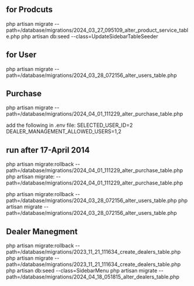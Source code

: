 ## for Prodcuts

php artisan migrate --path=/database/migrations/2024_03_27_095109_alter_product_service_table.php
php artisan db:seed --class=UpdateSidebarTableSeeder

## for User

php artisan migrate --path=/database/migrations/2024_03_28_072156_alter_users_table.php

## Purchase

php artisan migrate --path=/database/migrations/2024_04_01_111229_alter_purchase_table.php


add the following in .env file:
SELECTED_USER_ID=2
DEALER_MANAGEMENT_ALLOWED_USERS=1,2

## run after 17-April 2014

php artisan migrate:rollback --path=/database/migrations/2024_04_01_111229_alter_purchase_table.php
php artisan migrate: --path=/database/migrations/2024_04_01_111229_alter_purchase_table.php


php artisan migrate:rollback --path=/database/migrations/2024_03_28_072156_alter_users_table.php
php artisan migrate --path=/database/migrations/2024_03_28_072156_alter_users_table.php

## Dealer Manegment
php artisan migrate:rollback --path=/database/migrations/2023_11_21_111634_create_dealers_table.php
php artisan migrate --path=/database/migrations/2023_11_21_111634_create_dealers_table.php
php artisan db:seed --class=SidebarMenu
php artisan migrate --path=/database/migrations/2024_04_18_051815_alter_dealers_table.php